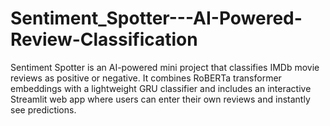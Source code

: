 # Sentiment_Spotter---AI-Powered-Review-Classification
Sentiment Spotter is an AI-powered mini project that classifies IMDb movie reviews as positive or negative. It combines RoBERTa transformer embeddings with a lightweight GRU classifier and includes an interactive Streamlit web app where users can enter their own reviews and instantly see predictions.

